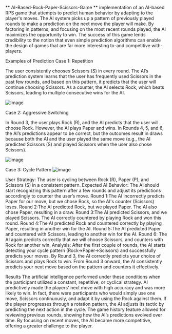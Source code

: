 ** AI-Based-Rock-Paper-Scissors-Game **
implementation of an AI-based RPS game that attempts to predict human behavior by adapting to the player's moves.
The AI system picks up a pattern of previously played rounds to make a prediction on the next move the player will make. 
By factoring in patterns, and focusing on the most recent rounds played, the AI maximizes the opportunity to win. 
The success of this game lends credibility to the notion that even simple prediction algorithms can enable the design of games that are far more interesting to-and competitive with-players.


Examples of Prediction 
Case 1: Repetition

The user consistently chooses Scissors (S) in every round.
The AI’s prediction system learns that the user has frequently used Scissors in the past few rounds, and based on this pattern, it predicts that the user will continue choosing Scissors.
As a counter, the AI selects Rock, which beats Scissors, leading to multiple consecutive wins for the AI.



![image](https://github.com/user-attachments/assets/c29cfef9-bda5-4954-9be4-e5e28edb7e09)




Case 2: Aggressive Switching

In Round 3, the user plays Rock (R), and the AI predicts that the user will choose Rock. However, the AI plays Paper and wins.
In Rounds 4, 5, and 6, the AI’s predictions appear to be correct, but the outcomes result in draws because both the AI and the user played the same move (e.g., the AI predicted Scissors (S) and played Scissors when the user also chose Scissors).

![image](https://github.com/user-attachments/assets/f45b1450-fb30-478a-a610-9db9ea06dae3)




Case 3: Cycle Pattern
![image](https://github.com/user-attachments/assets/427d8b4b-7fa3-4523-b233-8ec3edaf95d2)


User Strategy: The user is cycling between Rock (R), Paper (P), and Scissors (S) in a consistent pattern.
Expected AI Behavior: The AI should start recognizing this pattern after a few rounds and adjust its predictions accordingly to counter the user’s move.
Round 1:The AI incorrectly predicts Paper for our move, but we chose Rock, so the AI's counter (Scissors) loses.
Round 2:The AI predicted Rock, but we played Paper. The AI also chose Paper, resulting in a draw.
Round 3:The AI predicted Scissors, and we played Scissors. The AI correctly countered by playing Rock and won this round.
Round 4:The AI predicted Rock and countered correctly by playing Paper, resulting in another win for the AI.
Round 5:The AI predicted Paper and countered with Scissors, leading to another win for the AI.
Round 6: The AI again predicts correctly that we will choose Scissors, and counters with Rock for another win.
Analysis:
After the first couple of rounds, the AI starts detecting your cycle pattern (Rock→Paper→Scissors) and successfully predicts your moves.
By Round 3, the AI correctly predicts your choice of Scissors and plays Rock to win.
From Round 3 onward, the AI consistently predicts your next move based on the pattern and counters it effectively.



Results
The artificial intelligence performed under these conditions when the participant utilized a constant, repetitive, or cyclical strategy. AI predictively made the players' next move with high accuracy and was more likely to win. In fact, there were participants who would simply use one move, Scissors continuously, and adapt it by using the Rock against them. If the player progresses through a rotation pattern, the AI adjusts its tactic by predicting the next action in the cycle.
The game history feature allowed for reviewing previous rounds, showing how the AI’s predictions evolved over time. By focusing on recent moves, the AI became more competitive, offering a greater challenge to the player.





